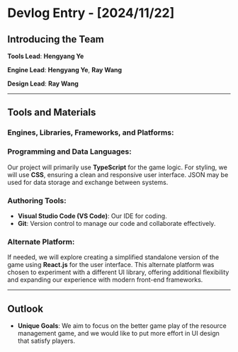 # Devlog Entry - [2024/11/22]

## Introducing the Team
**Tools Lead**: **Hengyang Ye**


**Engine Lead**: **Hengyang Ye**, **Ray Wang**


**Design Lead**: **Ray Wang**

---

## Tools and Materials

### Engines, Libraries, Frameworks, and Platforms:


### Programming and Data Languages:
Our project will primarily use **TypeScript** for the game logic. For styling, we will use **CSS**, ensuring a clean and responsive user interface. JSON may be used for data storage and exchange between systems.  

### Authoring Tools:
- **Visual Studio Code (VS Code)**: Our IDE for coding.  
- **Git**: Version control to manage our code and collaborate effectively.    

### Alternate Platform:
If needed, we will explore creating a simplified standalone version of the game using **React.js** for the user interface. This alternate platform was chosen to experiment with a different UI library, offering additional flexibility and expanding our experience with modern front-end frameworks.  

---

## Outlook
- **Unique Goals**: We aim to focus on the better game play of the resource management game, and we would like to put more effort in UI design that satisfy players.
